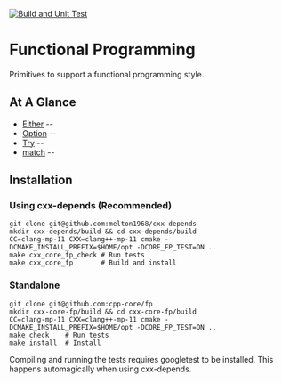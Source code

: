 [![Build and Unit Test](https://github.com/cpp-core/cc/actions/workflows/build.yaml/badge.svg)](https://github.com/cpp-core/cc/actions/workflows/build.yaml)

# Functional Programming

Primitives to support a functional programming style.

## At A Glance

* [Either]() -- 
* [Option]() -- 
* [Try]() -- 
* [match]() -- 

## Installation

### Using cxx-depends (Recommended)

    git clone git@github.com:melton1968/cxx-depends
	mkdir cxx-depends/build && cd cxx-depends/build
    CC=clang-mp-11 CXX=clang++-mp-11 cmake -DCMAKE_INSTALL_PREFIX=$HOME/opt -DCORE_FP_TEST=ON ..
	make cxx_core_fp_check # Run tests
	make cxx_core_fp       # Build and install
	
### Standalone

	git clone git@github.com:cpp-core/fp
	mkdir cxx-core-fp/build && cd cxx-core-fp/build
    CC=clang-mp-11 CXX=clang++-mp-11 cmake -DCMAKE_INSTALL_PREFIX=$HOME/opt -DCORE_FP_TEST=ON ..
	make check    # Run tests
	make install  # Install
	
Compiling and running the tests requires googletest to be
installed. This happens automagically when using cxx-depends.
	
	
